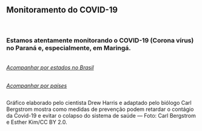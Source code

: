 ﻿---
layout: page-fullwidth
title: ""
#meta_title: "Duvidas? Entre em contato conosco"
subheadline: ""
#teaser: "Entre em contato conosco pelo e-mail #eres2020.uem@gmail.com"
permalink: "/covid/"
header:
   image_fullwidth: banner_eres2020.png
---

<h2>Monitoramento do COVID-19</h2>

<br>

<h3>Estamos atentamente monitorando o COVID-19 (Corona vírus) no Paraná e, especialmente, em Maringá. </h3>

<br><i><a href="http://plataforma.saude.gov.br/novocoronavirus/" target="_blank">Acompanhar por estados no Brasil</a></i><br>

<br><i><a href="https://gisanddata.maps.arcgis.com/apps/opsdashboard/index.html#/bda7594740fd40299423467b48e9ecf6" target="_blank">Acompanhar por países</a></i><br>


<div class="row t30">	
	<img src="{{ site.urlimg }}covid.jpg" alt="" align="center">
</div><!-- /.row -->

Gráfico elaborado pelo cientista Drew Harris e adaptado pelo biólogo Carl Bergstrom mostra como medidas de prevenção podem retardar o contágio da Covid-19 e evitar o colapso do sistema de saúde — Foto: Carl Bergstrom e Esther Kim/CC BY 2.0.



<div class="row t30">	
	<img src="{{ site.urlimg }}promocao_apoio_logos.png" alt="" align="center">
</div><!-- /.row -->












